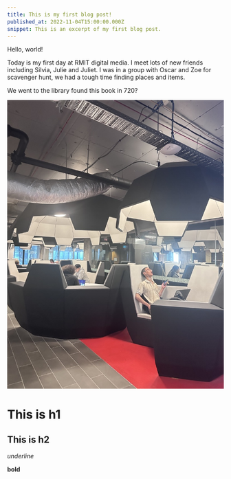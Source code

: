 ```yaml
---
title: This is my first blog post!
published_at: 2022-11-04T15:00:00.000Z
snippet: This is an excerpt of my first blog post.
---
```


Hello, world!

Today is my first day at RMIT digital media. I meet lots of new friends including Silvia, Julie and Juliet. I was in a group with Oscar and Zoe for scavenger hunt, we had a tough time finding places and items.

We went to the library found this book in 720?


![description](/static/W1S2/computer.jpeg)








# This is h1

## This is h2

_underline_

**bold**



